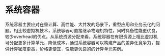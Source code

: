 # 系统容器
系统容器主要应对在重计算、高性能、大并发的场景下，重型应用和业务云化的问题。相比较虚拟机技术，系统容器可直接继承物理机特性，同时具备性能更优良，较少overhead的优点。从系统资源分配来看，系统容器在有限资源上相比虚拟机可分配更多计算单元，降低成本，通过系统容器可以构建产品的差异化竞争力，提供计算密度更高，价格更便宜，性能更优良的的计算单元实例。